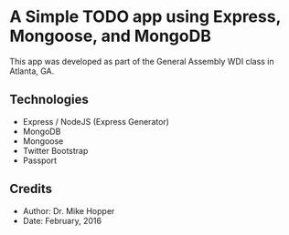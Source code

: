 # A Simple TODO app using Express, Mongoose, and MongoDB

This app was developed as part of the General Assembly WDI class in Atlanta, GA.

## Technologies

* Express / NodeJS (Express Generator)
* MongoDB
* Mongoose
* Twitter Bootstrap
* Passport

## Credits
* Author: Dr. Mike Hopper
* Date: February, 2016
